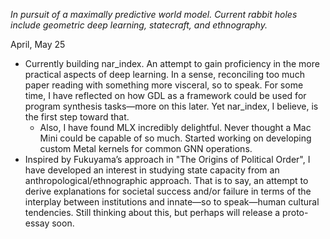 *In pursuit of a maximally predictive world model. Current rabbit holes include geometric deep learning, statecraft, and ethnography.*

April, May 25
- Currently building nar_index. An attempt to gain proficiency in the more practical aspects of deep learning. In a sense, reconciling too much paper reading with something more visceral, so to speak. For some time, I have reflected on how GDL as a framework could be used for program synthesis tasks—more on this later. Yet nar_index, I believe, is the first step toward that.
  - Also, I have found MLX incredibly delightful. Never thought a Mac Mini could be capable of so much. Started working on developing custom Metal kernels for common GNN operations.
- Inspired by Fukuyama’s approach in "The Origins of Political Order", I have developed an interest in studying state capacity from an anthropological/ethnographic approach. That is to say, an attempt to derive explanations for societal success and/or failure in terms of the interplay between institutions and innate—so to speak—human cultural tendencies. Still thinking about this, but perhaps will release a proto-essay soon.
